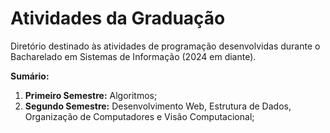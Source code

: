 # Atividades da Graduação
Diretório destinado às atividades de programação desenvolvidas durante o Bacharelado em Sistemas de Informação (2024 em diante).

**Sumário:**
1. **Primeiro Semestre:** Algoritmos;
2. **Segundo Semestre:** Desenvolvimento Web, Estrutura de Dados, Organização de Computadores e Visão Computacional;